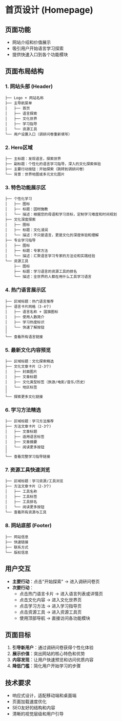 # 首页设计 (Homepage)

## 页面功能

- 网站介绍和价值展示
- 吸引用户开始语言学习探索
- 提供快速入口到各个功能模块

## 页面布局结构

### 1. 网站头部 (Header)

```
├── Logo + 网站名称
├── 主导航菜单
│   ├── 首页
│   ├── 语言探索
│   ├── 文化世界
│   ├── 学习指导
│   └── 资源工具
└── 用户设置入口（调研问卷重新填写）
```

### 2. Hero区域

```
├── 主标题：发现语言，探索世界
├── 副标题：个性化的语言学习指导，深入的文化探索体验
├── 主要行动按钮：开始探索（跳转到调研问卷）
└── 背景：世界地图或多元文化图片
```

### 3. 特色功能展示区

```
├── 个性化学习
│   ├── 图标
│   ├── 标题：因材施教
│   └── 描述：根据您的母语和学习目标，定制学习难度和时间规划
├── 文化深度探索  
│   ├── 图标
│   ├── 标题：文化浸润
│   └── 描述：不只是语言，更是文化的深度体验和理解
├── 专业学习指导
│   ├── 图标
│   ├── 标题：专家方法
│   └── 描述：汇聚语言学习专家的方法论和实践经验
└── 资源工具
    ├── 图标
    ├── 标题：学习语言的资源工具的排名
    └── 描述：全世界的人都在用什么工具学习语言
```

### 4. 热门语言展示区

```
├── 区域标题：热门语言推荐
├── 语言卡片网格（3-4个）
│   ├── 语言名称 + 国旗图标
│   ├── 使用人数简介
│   ├── 学习热度标识
│   └── 快速了解按钮
│
└── 查看所有语言链接
```

### 5. 最新文化内容预览

```
├── 区域标题：文化探索精选
├── 文化文章卡片（2-3个）
│   ├── 封面图片
│   ├── 文章标题
│   ├── 文化类型标签（旅游/电影/音乐/历史）
│   └── 地区标签
│
└── 探索更多文化链接
```

### 6. 学习方法精选

```
├── 区域标题：学习方法推荐
├── 方法文章卡片（2-3个）
│   ├── 文章标题
│   ├── 适用语言标签
│   ├── 文章摘要
│   └── 阅读更多按钮
│
└── 查看完整学习指导链接
```

### 7. 资源工具快速浏览

```
├── 区域标题：学习资源/工具浏览
├── 方法文章卡片（2-3个）
│   ├── 工具名称
│   ├── 工具标签
│   ├── 工具排名
│   └── 阅读更多按钮
└── 查看所有资源与工具
```


### 8. 网站底部 (Footer)

```
├── 网站信息
├── 快速链接
├── 联系方式
└── 版权信息
```

## 用户交互

- **主要行动**：点击"开始探索" → 进入调研问卷页
- **次要行动**：
  - 点击热门语言卡片 → 进入语言列表或详情页
  - 点击文化内容 → 进入文化世界页
  - 点击学习方法 → 进入学习指导页
  - 点击资源工具 → 进入资源工具页
  - 使用顶部导航 → 直接访问各功能模块

## 页面目标

1. **引导新用户**：通过调研问卷获得个性化体验
2. **展示价值**：突出网站的核心特色和优势
3. **内容发现**：让用户快速预览和访问优质内容
4. **降低门槛**：简化用户开始学习的步骤

## 技术要求

- 响应式设计，适配移动端和桌面端
- 页面加载速度优化
- SEO友好的结构和内容
- 清晰的视觉层级和用户引导
